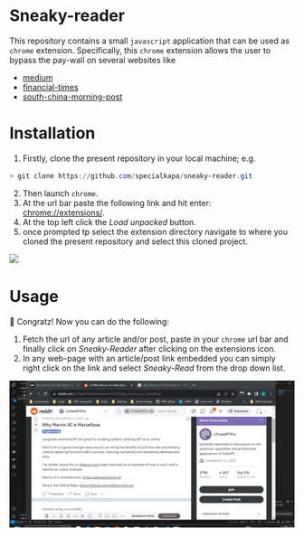 # Sneaky-reader

This repository contains a small `javascript` application that can be used as
`chrome` extension. Specifically, this `chrome` extension allows the user to 
bypass the pay-wall on several websites like 

- [medium](https://www.google.com/search?q=medium&rlz=1C1CHBF_en-GBGB1047GB1047&oq=medium+&gs_lcrp=EgZjaHJvbWUyBggAEEUYOTIQCAEQABiDARixAxiABBiKBTIHCAIQABiABDIGCAMQRRg8MgYIBBBFGEEyBggFEEUYPDIGCAYQRRg8MgYIBxBFGDzSAQgxMDU5ajBqN6gCALACAA&sourceid=chrome&ie=UTF-8)
- [financial-times](https://www.ft.com/)
- [south-china-morning-post](https://www.scmp.com/)
  
# Installation 

1. Firstly, clone the present repository in your local machine; e.g. 
```PowerShell
> git clone https://github.com/specialkapa/sneaky-reader.git
```

2. Then launch `chrome`.
3. At the url bar paste the following link and hit enter: [chrome://extensions/](chrome://extensions/).
4. At the top left click the *Load unpacked* button. 
5. once prompted tp select the extension directory navigate to where you cloned the present repository and select this cloned project.

![](gifs/installation.gif "")

# Usage 

🎉 Congratz! Now you can do the following: 

1. Fetch the url of any article and/or post, paste in your `chrome` url bar and finally click on *Sneaky-Reader* after clicking on the extensions icon. 
2. In any web-page with an article/post link embedded you can simply right click on the link and select *Sneaky-Read* from the drop down list.  

![](gifs/usage.gif "")